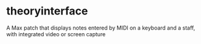# theoryinterface
A Max patch that displays notes entered by MIDI on a keyboard and a staff, with integrated video or screen capture
